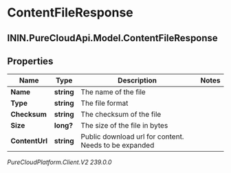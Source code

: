 # ContentFileResponse

## ININ.PureCloudApi.Model.ContentFileResponse

## Properties

|Name | Type | Description | Notes|
|------------ | ------------- | ------------- | -------------|
| **Name** | **string** | The name of the file | |
| **Type** | **string** | The file format | |
| **Checksum** | **string** | The checksum of the file | |
| **Size** | **long?** | The size of the file in bytes | |
| **ContentUrl** | **string** | Public download url for content. Needs to be expanded | |



_PureCloudPlatform.Client.V2 239.0.0_
